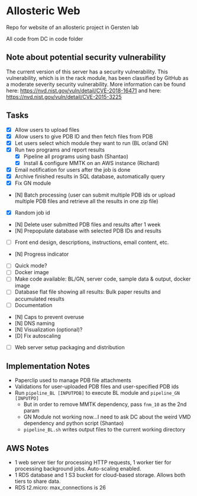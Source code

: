Allosteric Web
=============
Repo for website of an allosteric project in Gersten lab

All code from DC in code folder

## Note about potential security vulnerability
The current version of this server has a security vulnerability. This vulnerability, which is in the rack module, has been classified by GitHub as a moderate severity security vulnerability. More information can be found here:
https://nvd.nist.gov/vuln/detail/CVE-2018-16471
and here:
https://nvd.nist.gov/vuln/detail/CVE-2015-3225

## Tasks
- [x] Allow users to upload files
- [x] Allow users to give PDB ID and then fetch files from PDB
- [x] Let users select which module they want to run (BL or/and GN)
- [x] Run two programs and report results
  - [x] Pipeline all programs using bash (Shantao) 
  - [x] Install & configure MMTK on an AWS instance (Richard)
- [x] Email notification for users after the job is done
- [x] Archive finished results in SQL database, automatically query
- [x] Fix GN module
- [N] Batch processing (user can submit multiple PDB ids or upload multiple PDB files and retrieve all the results in one zip file)
- [x] Random job id
- [N] Delete user submitted PDB files and results after 1 week
- [N] Prepopulate database with selected PDB IDs and results
- [ ] Front end design, descriptions, instructions, email content, etc.
- [N] Progress indicator
- [ ] Quick mode?
- [ ] Docker image
- [ ] Make code available: BL/GN, server code, sample data & output, docker image
- [ ] Database flat file showing all results: Bulk paper results and accumulated results
- [ ] Documentation
- [N] Caps to prevent overuse
- [N] DNS naming
- [N] Visualization (optional)?
- [D] Fix autoscaling
- [ ] Web server setup packaging and distribution

## Implementation Notes
- Paperclip used to manage PDB file attachments
- Validations for user-uploaded PDB files and user-specified PDB ids
- Run `pipeline_BL [INPUTPDB]` to execute BL module and `pipeline_GN [INPUTPD]`
  - But in order to remove MMTK dependency, pass `fnm_10` as the 2nd param 
  - GN Module not working now...I need to ask DC about the weird VMD dependency and python script (Shantao)
  - `pipeline_BL.sh` writes output files to the current working directory


## AWS Notes
- 1 web server tier for processing HTTP requests, 1 worker tier for processing background jobs. Auto-scaling enabled.
- 1 RDS database and 1 S3 bucket for cloud-based storage. Allows both tiers to share data.
- RDS t2.micro: max_connections is 26
